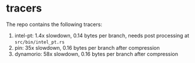 # tracers

The repo contains the following tracers:

1. intel-pt: 1.4x slowdown, 0.14 bytes per branch, needs post processing at `src/bin/intel_pt.rs`
2. pin: 35x slowdown, 0.16 bytes per branch after compression
3. dynamorio: 58x slowdown, 0.16 bytes per branch after compression
